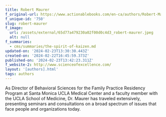 ```yaml
---
title: Robert Maurer
f_original-url: https://www.actionablebooks.com/en-ca/authors/Robert-Maurer/
f_unique-id: '750'
slug: robert-maurer
f_image:
  url: /assets/external/65d77a479230a02f00d0c4d3_robert-maurer.jpeg
  alt: null
f_summaries:
  - cms/summaries/the-spirit-of-kaizen.md
updated-on: '2024-02-23T13:30:30.443Z'
created-on: '2024-02-22T16:45:59.373Z'
published-on: '2024-02-23T13:42:23.311Z'
f_website-2: http://www.scienceofexcellence.com/
layout: '[authors].html'
tags: authors
---
```


As Director of Behavioral Sciences for the Family Practice Residency Program at Santa Monica UCLA Medical Center and a faculty member with the UCLA School of Medicine, Dr. Maurer has traveled extensively, presenting seminars and consultations on a broad spectrum of issues that face people and organizations today.
